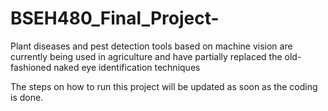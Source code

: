 # BSEH480_Final_Project-
Plant diseases and pest detection tools based on machine vision are currently being used in agriculture and have partially replaced the old-fashioned naked eye identification techniques

The steps on how to run this project will be updated as soon as the coding is done.
